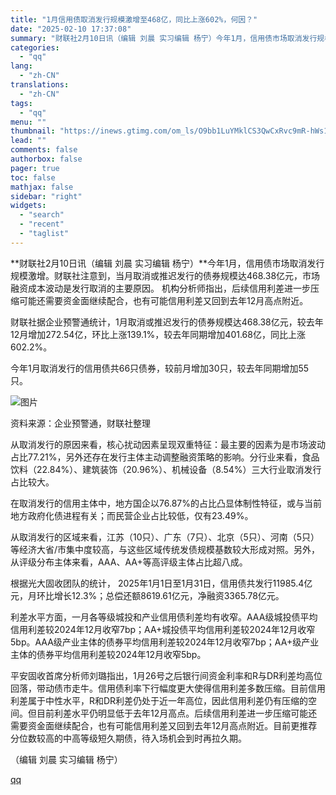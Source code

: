 ```yaml
---
title: "1月信用债取消发行规模激增至468亿，同比上涨602%，何因？"
date: "2025-02-10 17:37:08"
summary: "财联社2月10日讯（编辑 刘晨 实习编辑 杨宁）今年1月，信用债市场取消发行规模激增。财联社注意到，..."
categories:
  - "qq"
lang:
  - "zh-CN"
translations:
  - "zh-CN"
tags:
  - "qq"
menu: ""
thumbnail: "https://inews.gtimg.com/om_ls/O9bb1LuYMklCS3QwCxRvc9mR-hWs1nM-sEvjxZpeeBZmsAA_640360/0"
lead: ""
comments: false
authorbox: false
pager: true
toc: false
mathjax: false
sidebar: "right"
widgets:
  - "search"
  - "recent"
  - "taglist"
---
```


**财联社2月10日讯（编辑 刘晨 实习编辑 杨宁）**今年1月，信用债市场取消发行规模激增。财联社注意到，当月取消或推迟发行的债券规模达468.38亿元，市场融资成本波动是发行取消的主要原因。 机构分析师指出，后续信用利差进一步压缩可能还需要资金面继续配合，也有可能信用利差又回到去年12月高点附近。

财联社据企业预警通统计，1月取消或推迟发行的债券规模达468.38亿元，较去年12月增加272.54亿，环比上涨139.1%，较去年同期增加401.68亿，同比上涨602.2%。

今年1月取消发行的信用债共66只债券，较前月增加30只，较去年同期增加55只。

![图片](https://inews.gtimg.com/om_bt/OXRgXaKBAVcvLS9EYa4QvIvJmzXLvXPP5Ocwe8BaeLwYEAA/641)

资料来源：企业预警通，财联社整理

从取消发行的原因来看，核心扰动因素呈现双重特征：最主要的因素为是市场波动占比77.21%，另外还存在发行主体主动调整融资策略的影响。分行业来看，食品饮料（22.84%）、建筑装饰（20.96%）、机械设备（8.54%）三大行业取消发行占比较大。

在取消发行的信用主体中，地方国企以76.87%的占比凸显体制性特征，或与当前地方政府化债进程有关；而民营企业占比较低，仅有23.49%。

从取消发行的区域来看，江苏（10只）、广东（7只）、北京（5只）、河南（5只）等经济大省/市集中度较高，与这些区域传统发债规模基数较大形成对照。另外，从评级分布主体来看，AAA、AA+等高评级主体占比超八成。

根据光大固收团队的统计， 2025年1月1日至1月31日，信用债共发行11985.4亿元，月环比增长12.3%；总偿还额8619.61亿元，净融资3365.78亿元。

利差水平方面，一月各等级城投和产业信用债利差均有收窄。AAA级城投债平均信用利差较2024年12月收窄7bp；AA+城投债平均信用利差较2024年12月收窄5bp。AAA级产业主体的债券平均信用利差较2024年12月收窄7bp；AA+级产业主体的债券平均信用利差较2024年12月收窄5bp。

平安固收首席分析师刘璐指出，1月26号之后银行间资金利率和R与DR利差均高位回落，带动债市走牛。信用债利率下行幅度更大使得信用利差多数压缩。目前信用利差属于中性水平，R和DR利差仍处于近一年高位，因此信用利差仍有压缩的空间。但目前利差水平仍明显低于去年12月高点。后续信用利差进一步压缩可能还需要资金面继续配合，也有可能信用利差又回到去年12月高点附近。目前更推荐分位数较高的中高等级短久期债，待入场机会到时再拉久期。

（编辑 刘晨 实习编辑 杨宁）

[qq](https://new.qq.com/rain/a/20250210A06GLB00)
